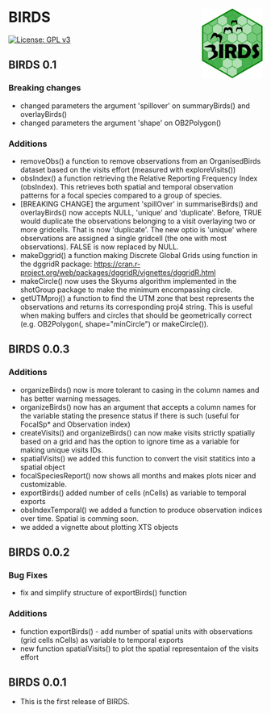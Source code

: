 # BIRDS <img src="https://github.com/Greensway/BIRDS/raw/master/man/figures/logo.png" align="right" alt="" width="120" />

[![License: GPL v3](https://img.shields.io/badge/License-GPLv3-blue.svg)](https://www.gnu.org/licenses/gpl-3.0)

## BIRDS 0.1

### Breaking changes
* changed parameters the argument 'spillover' on summaryBirds() and overlayBirds()
* changed parameters the argument 'shape' on OB2Polygon()

### Additions
* removeObs() a function to remove observations from an OrganisedBirds dataset based on the visits effort (measured with exploreVisits())
* obsIndex() a function retrieving the Relative Reporting Frequency Index (obsIndex). This retrieves both spatial and temporal observation patterns for a focal species compared to a group of species.
* [BREAKING CHANGE] the argument 'spillOver' in summariseBirds() and overlayBirds() now accepts NULL, 'unique' and 'duplicate'. Before, TRUE would duplicate the observations belonging to a visit overlaying two or more gridcells. That is now 'duplicate'. The new optio is 'unique' where observations are assigned a single gridcell (the one with most observations). FALSE is now replaced by NULL.
* makeDggrid() a function making  Discrete Global Grids using function in the dggridR package: https://cran.r-project.org/web/packages/dggridR/vignettes/dggridR.html
* makeCircle() now uses the Skyums algorithm implemented in the shotGroup package to make the minimum encompassing circle.
* getUTMproj() a function to find the UTM zone that best represents the observations and returns its corresponding proj4 string. This is useful when making buffers and circles that should be geometrically correct (e.g. OB2Polygon(, shape="minCircle") or makeCircle()).


## BIRDS 0.0.3

### Additions
* organizeBirds() now is more tolerant to casing in the column names and has better warning messages.
* organizeBirds() now has an argument that accepts a column names for the variable stating the presence status if there is such (useful for FocalSp* and Observation index)
* createVisits() and organizeBirds() can now make visits strictly spatially based on a grid and has the option to ignore time as a variable for making unique visits IDs.
* spatialVisits() we added this function to convert the visit statitics into a spatial object
* focalSpeciesReport() now shows all months and makes plots nicer and customizable.
* exportBirds() added number of cells (nCells) as variable to temporal exports
* obsIndexTemporal() we added a function to produce observation indices over time. Spatial is comming soon.
* we added a vignette about plotting XTS objects 

## BIRDS 0.0.2

### Bug Fixes

* fix and simplify structure of exportBirds() function

### Additions
* function exportBirds() - add number of spatial units with observations (grid cells nCells) as variable to temporal exports
* new function spatialVisits() to plot the spatial representaion of the visits effort

## BIRDS 0.0.1

* This is the first release of BIRDS.
